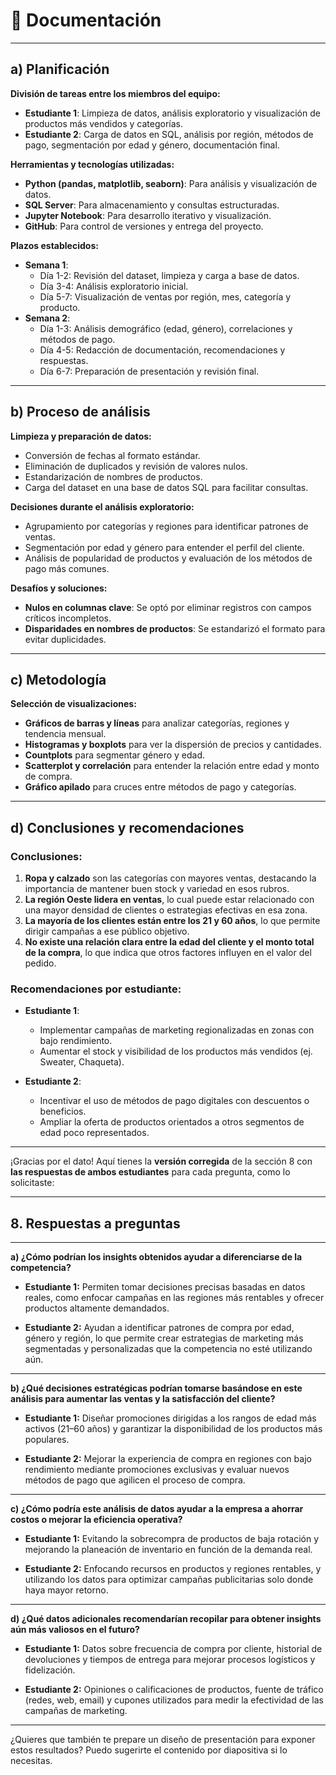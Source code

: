 # 📄 **Documentación**

---

## a) **Planificación**

**División de tareas entre los miembros del equipo:**

- **Estudiante 1**: Limpieza de datos, análisis exploratorio y visualización de productos más vendidos y categorías.
- **Estudiante 2**: Carga de datos en SQL, análisis por región, métodos de pago, segmentación por edad y género, documentación final.

**Herramientas y tecnologías utilizadas:**

- **Python (pandas, matplotlib, seaborn)**: Para análisis y visualización de datos.
- **SQL Server**: Para almacenamiento y consultas estructuradas.
- **Jupyter Notebook**: Para desarrollo iterativo y visualización.
- **GitHub**: Para control de versiones y entrega del proyecto.

**Plazos establecidos:**

- **Semana 1**:
  - Día 1-2: Revisión del dataset, limpieza y carga a base de datos.
  - Día 3-4: Análisis exploratorio inicial.
  - Día 5-7: Visualización de ventas por región, mes, categoría y producto.
- **Semana 2**:
  - Día 1-3: Análisis demográfico (edad, género), correlaciones y métodos de pago.
  - Día 4-5: Redacción de documentación, recomendaciones y respuestas.
  - Día 6-7: Preparación de presentación y revisión final.

---

## b) **Proceso de análisis**

**Limpieza y preparación de datos:**

- Conversión de fechas al formato estándar.
- Eliminación de duplicados y revisión de valores nulos.
- Estandarización de nombres de productos.
- Carga del dataset en una base de datos SQL para facilitar consultas.

**Decisiones durante el análisis exploratorio:**

- Agrupamiento por categorías y regiones para identificar patrones de ventas.
- Segmentación por edad y género para entender el perfil del cliente.
- Análisis de popularidad de productos y evaluación de los métodos de pago más comunes.

**Desafíos y soluciones:**

- **Nulos en columnas clave**: Se optó por eliminar registros con campos críticos incompletos.
- **Disparidades en nombres de productos**: Se estandarizó el formato para evitar duplicidades.

---

## c) **Metodología**

**Selección de visualizaciones:**

- **Gráficos de barras y líneas** para analizar categorías, regiones y tendencia mensual.
- **Histogramas y boxplots** para ver la dispersión de precios y cantidades.
- **Countplots** para segmentar género y edad.
- **Scatterplot y correlación** para entender la relación entre edad y monto de compra.
- **Gráfico apilado** para cruces entre métodos de pago y categorías.

---

## d) **Conclusiones y recomendaciones**

### **Conclusiones:**

1. **Ropa y calzado** son las categorías con mayores ventas, destacando la importancia de mantener buen stock y variedad en esos rubros.
2. **La región Oeste lidera en ventas**, lo cual puede estar relacionado con una mayor densidad de clientes o estrategias efectivas en esa zona.
3. **La mayoría de los clientes están entre los 21 y 60 años**, lo que permite dirigir campañas a ese público objetivo.
4. **No existe una relación clara entre la edad del cliente y el monto total de la compra**, lo que indica que otros factores influyen en el valor del pedido.

### **Recomendaciones por estudiante:**

- **Estudiante 1**:
  - Implementar campañas de marketing regionalizadas en zonas con bajo rendimiento.
  - Aumentar el stock y visibilidad de los productos más vendidos (ej. Sweater, Chaqueta).

- **Estudiante 2**:
  - Incentivar el uso de métodos de pago digitales con descuentos o beneficios.
  - Ampliar la oferta de productos orientados a otros segmentos de edad poco representados.

---

¡Gracias por el dato! Aquí tienes la **versión corregida** de la sección 8 con **las respuestas de ambos estudiantes** para cada pregunta, como lo solicitaste:

---

## 8. **Respuestas a preguntas**

---

**a) ¿Cómo podrían los insights obtenidos ayudar a diferenciarse de la competencia?**

- **Estudiante 1:** Permiten tomar decisiones precisas basadas en datos reales, como enfocar campañas en las regiones más rentables y ofrecer productos altamente demandados.

- **Estudiante 2:** Ayudan a identificar patrones de compra por edad, género y región, lo que permite crear estrategias de marketing más segmentadas y personalizadas que la competencia no esté utilizando aún.

---

**b) ¿Qué decisiones estratégicas podrían tomarse basándose en este análisis para aumentar las ventas y la satisfacción del cliente?**

- **Estudiante 1:** Diseñar promociones dirigidas a los rangos de edad más activos (21–60 años) y garantizar la disponibilidad de los productos más populares.

- **Estudiante 2:** Mejorar la experiencia de compra en regiones con bajo rendimiento mediante promociones exclusivas y evaluar nuevos métodos de pago que agilicen el proceso de compra.

---

**c) ¿Cómo podría este análisis de datos ayudar a la empresa a ahorrar costos o mejorar la eficiencia operativa?**

- **Estudiante 1:** Evitando la sobrecompra de productos de baja rotación y mejorando la planeación de inventario en función de la demanda real.

- **Estudiante 2:** Enfocando recursos en productos y regiones rentables, y utilizando los datos para optimizar campañas publicitarias solo donde haya mayor retorno.

---

**d) ¿Qué datos adicionales recomendarían recopilar para obtener insights aún más valiosos en el futuro?**

- **Estudiante 1:** Datos sobre frecuencia de compra por cliente, historial de devoluciones y tiempos de entrega para mejorar procesos logísticos y fidelización.

- **Estudiante 2:** Opiniones o calificaciones de productos, fuente de tráfico (redes, web, email) y cupones utilizados para medir la efectividad de las campañas de marketing.

---

¿Quieres que también te prepare un diseño de presentación para exponer estos resultados? Puedo sugerirte el contenido por diapositiva si lo necesitas.
